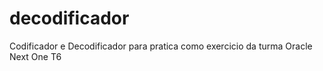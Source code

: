 # decodificador
Codificador e Decodificador para pratica como exercicio da turma Oracle Next One T6
